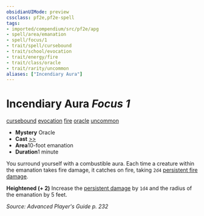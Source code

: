 ```yaml
---
obsidianUIMode: preview
cssclass: pf2e,pf2e-spell
tags:
- imported/compendium/src/pf2e/apg
- spell/area/emanation
- spell/focus/1
- trait/spell/cursebound
- trait/school/evocation
- trait/energy/fire
- trait/class/oracle
- trait/rarity/uncommon
aliases: ["Incendiary Aura"]
---
```

# Incendiary Aura *Focus 1*   
[cursebound](cursebound-apg.md)  [evocation](evocation.md)  [fire](fire.md)  [oracle](rules/traits/oracle-apg.md)  [uncommon](uncommon.md)  

- **Mystery** Oracle
- **Cast** [>>](chapter-9-playing-the-game.md#Actions "Two-Action") 
- **Area**10-foot emanation
- **Duration**1 minute

You surround yourself with a combustible aura. Each time a creature within the emanation takes fire damage, it catches on fire, taking `2d4` [persistent fire damage](conditions.md#Persistent%20Damage).

**Heightened (+ 2)** Increase the [persistent damage](conditions.md#Persistent%20Damage) by `1d4` and the radius of the emanation by 5 feet.

*Source: Advanced Player's Guide p. 232*